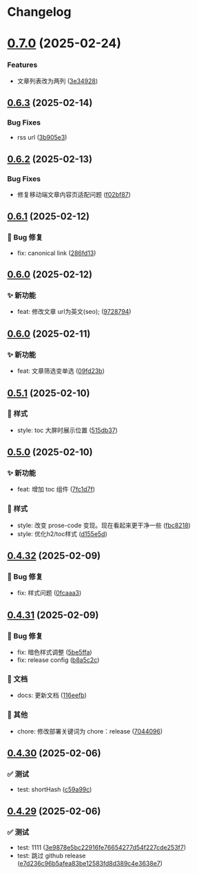 # Changelog

# [0.7.0](https://gitea.zzao.club/zzaoclub/blogz/compare/0.6.3...0.7.0) (2025-02-24)


### Features

* 文章列表改为两列 ([3e34928](https://gitea.zzao.club/zzaoclub/blogz/commits/3e34928cb5b6435283e6073ee5d191ed6e31452d))

## [0.6.3](https://gitea.zzao.club/zzaoclub/blogz/compare/0.6.2...0.6.3) (2025-02-14)


### Bug Fixes

* rss url ([3b905e3](https://gitea.zzao.club/zzaoclub/blogz/commits/3b905e31aa8ad577a70fc5c073452d46e1caaa12))

## [0.6.2](https://gitea.zzao.club/zzaoclub/blogz/compare/v0.6.1...0.6.2) (2025-02-13)


### Bug Fixes

* 修复移动端文章内容页适配问题 ([f02bf87](https://gitea.zzao.club/zzaoclub/blogz/commits/f02bf87c4f719d82cf89524b45ac20640cc85670))

## [0.6.1](https://gitea.zzao.club/zzaoclub/blogz/compare/v0.6.0...v0.6.1) (2025-02-12)


### 🐛 Bug 修复

* fix: canonical link ([286fd13](https://github.com/aatrooox/blog.zzao.club/commit/286fd13543e4558744e6e0f36a6cd9f3b09d2fdc))

## [0.6.0](https://gitea.zzao.club/zzaoclub/blogz/compare/v0.5.2...v0.6.0) (2025-02-12)


### ✨ 新功能

* feat: 修改文章 url为英文(seo); ([9728794](https://github.com/aatrooox/blog.zzao.club/commit/972879410ee6be8dc7bbe44c5ceba23739f6620c))

## [0.6.0](https://gitea.zzao.club/zzaoclub/blogz/compare/v0.5.1...v0.6.0) (2025-02-11)


### ✨ 新功能

* feat: 文章筛选变单选 ([09fd23b](https://github.com/aatrooox/blog.zzao.club/commit/09fd23b655a62bb40f8a5820ccb74b6f9f1b43d8))

## [0.5.1](https://gitea.zzao.club/zzaoclub/blogz/compare/v0.5.0...v0.5.1) (2025-02-10)


### 💄 样式

* style: toc 大屏时展示位置 ([515db37](https://github.com/aatrooox/blog.zzao.club/commit/515db371748e9ab9959c14998a5555ff66a18ae4))

## [0.5.0](https://gitea.zzao.club/zzaoclub/blogz/compare/v0.4.32...v0.5.0) (2025-02-10)


### ✨ 新功能

* feat: 增加 toc 组件 ([7fc1d7f](https://github.com/aatrooox/blog.zzao.club/commit/7fc1d7f35a3f8165b73ecfc7df9a3216bc391293))

### 💄 样式

* style: 改变 prose-code 变现。现在看起来更干净一些 ([fbc8218](https://github.com/aatrooox/blog.zzao.club/commit/fbc8218349f57df2025704a4b1f1b3b72280035a))
* style: 优化h2/toc样式 ([d155e5d](https://github.com/aatrooox/blog.zzao.club/commit/d155e5dab75d0a5ed65fa7ef34e997931df9f8ba))

## [0.4.32](https://43.156.136.151/zzaoclub/blogz/compare/v0.4.31...v0.4.32) (2025-02-09)


### 🐛 Bug 修复

* fix: 样式问题 ([0fcaaa3](https://github.com/aatrooox/blog.zzao.club/commit/0fcaaa327099ec5b67d066ffe8b782ede883895a))

## [0.4.31](https://43.156.136.151/zzaoclub/blogz/compare/v0.4.30...v0.4.31) (2025-02-09)


### 🐛 Bug 修复

* fix: 暗色样式调整 ([5be5ffa](https://github.com/aatrooox/blog.zzao.club/commit/5be5ffa217af5f9c34e36ad8c4a5fba891282c52))
* fix: release config ([b8a5c2c](https://github.com/aatrooox/blog.zzao.club/commit/b8a5c2c4b5db84a82bb88fc7c2503ee9150e7bad))

### 📝 文档

* docs: 更新文档 ([116eefb](https://github.com/aatrooox/blog.zzao.club/commit/116eefb340e87c06543b5e59527a379b52d1e9b4))

### 🔨 其他

* chore: 修改部署关键词为 chore：release ([7044096](https://github.com/aatrooox/blog.zzao.club/commit/70440961f6dbf437d1ea74f0f12edb211ef52afa))

## [0.4.30](///compare/v0.4.29...v0.4.30) (2025-02-06)


### ✅ 测试

* test: shortHash ([c59a99c](https://github.com/aatrooox/blog.zzao.club/commit/c59a99ca1f3dcfbee3b2e8d0b382e8be681f9849))

## [0.4.29](///compare/v0.4.28...v0.4.29) (2025-02-06)


### ✅ 测试

* test: 1111 ([3e9878e5bc22916fe76654277d54f227cde253f7](https://github.com/aatrooox/blog.zzao.club/commit/3e9878e5bc22916fe76654277d54f227cde253f7))
* test: 跳过 github release ([e7d236c96b5afea83be12583fd8d389c4e3638e7](https://github.com/aatrooox/blog.zzao.club/commit/e7d236c96b5afea83be12583fd8d389c4e3638e7))
